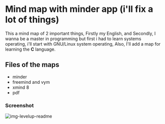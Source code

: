 # Mind map with minder app (i'll fix a lot of things)

This a mind map of 2 important things, Firstly my English, and Secondly, I wanna be a master in programming but first i had to learn systems operating, i'll start with GNU/Linux system operating, Also, I'll add a map for learning the **C** language.

## Files of the maps 
- minder
- freemind and vym
- xmind 8
- pdf

### Screenshot
<p align="center"></p>
<img src="https://i.ibb.co/bBDyyY2/img-levelup-readme.png" alt="img-levelup-readme" border="0">
